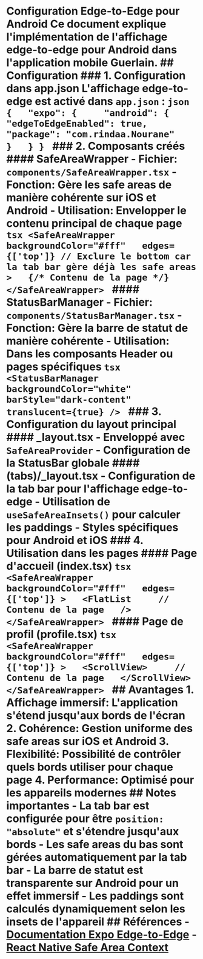 # Configuration Edge-to-Edge pour Android Ce document explique l'implémentation de l'affichage edge-to-edge pour Android dans l'application mobile Guerlain. ## Configuration ### 1. Configuration dans app.json L'affichage edge-to-edge est activé dans `app.json` : `json {   "expo": {     "android": {       "edgeToEdgeEnabled": true,       "package": "com.rindaa.Nourane"     }   } } ` ### 2. Composants créés #### SafeAreaWrapper - **Fichier**: `components/SafeAreaWrapper.tsx` - **Fonction**: Gère les safe areas de manière cohérente sur iOS et Android - **Utilisation**: Envelopper le contenu principal de chaque page `tsx <SafeAreaWrapper    backgroundColor="#fff"   edges={['top']} // Exclure le bottom car la tab bar gère déjà les safe areas >   {/* Contenu de la page */} </SafeAreaWrapper> ` #### StatusBarManager - **Fichier**: `components/StatusBarManager.tsx` - **Fonction**: Gère la barre de statut de manière cohérente - **Utilisation**: Dans les composants Header ou pages spécifiques `tsx <StatusBarManager    backgroundColor="white"   barStyle="dark-content"   translucent={true} /> ` ### 3. Configuration du layout principal #### \_layout.tsx - Enveloppé avec `SafeAreaProvider` - Configuration de la StatusBar globale #### (tabs)/\_layout.tsx - Configuration de la tab bar pour l'affichage edge-to-edge - Utilisation de `useSafeAreaInsets()` pour calculer les paddings - Styles spécifiques pour Android et iOS ### 4. Utilisation dans les pages #### Page d'accueil (index.tsx) `tsx <SafeAreaWrapper    backgroundColor="#fff"   edges={['top']} >   <FlatList     // Contenu de la page   /> </SafeAreaWrapper> ` #### Page de profil (profile.tsx) `tsx <SafeAreaWrapper    backgroundColor="#fff"   edges={['top']} >   <ScrollView>     // Contenu de la page   </ScrollView> </SafeAreaWrapper> ` ## Avantages 1. **Affichage immersif**: L'application s'étend jusqu'aux bords de l'écran 2. **Cohérence**: Gestion uniforme des safe areas sur iOS et Android 3. **Flexibilité**: Possibilité de contrôler quels bords utiliser pour chaque page 4. **Performance**: Optimisé pour les appareils modernes ## Notes importantes - La tab bar est configurée pour être `position: "absolute"` et s'étendre jusqu'aux bords - Les safe areas du bas sont gérées automatiquement par la tab bar - La barre de statut est transparente sur Android pour un effet immersif - Les paddings sont calculés dynamiquement selon les insets de l'appareil ## Références - [Documentation Expo Edge-to-Edge](https://expo.dev/blog/edge-to-edge-display-now-streamlined-for-android) - [React Native Safe Area Context](https://github.com/th3rdwave/react-native-safe-area-context)
